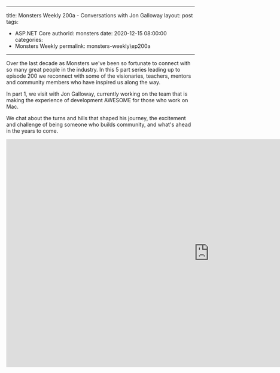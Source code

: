 
---
title: Monsters Weekly 200a -  Conversations with Jon Galloway
layout: post
tags: 
  - ASP.NET Core
authorId: monsters
date: 2020-12-15 08:00:00
categories:
  - Monsters Weekly
permalink: monsters-weekly\ep200a
---

Over the last decade as Monsters we've been so fortunate to connect with so many great people in the industry. In this 5 part series leading up to episode 200 we reconnect with some of the visionaries, teachers, mentors and community members who have inspired us along the way.

In part 1, we visit with Jon Galloway, currently working on the team that is making the experience of development AWESOME for those who work on Mac.

We chat about the turns and hills that shaped his journey, the excitement and challenge of being someone who builds community, and what's ahead in the years to come.

<iframe width="1084" height="610" src="https://www.youtube.com/embed/QaQS-m11bLg" frameborder="0" allow="accelerometer; autoplay; encrypted-media; gyroscope; picture-in-picture" allowfullscreen></iframe>
